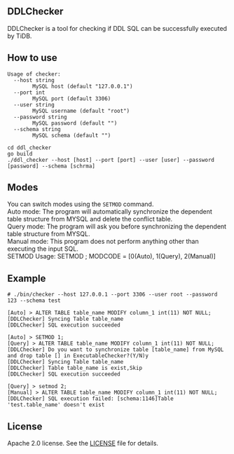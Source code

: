 ## DDLChecker

DDLChecker is a tool for checking if DDL SQL can be successfully executed by TiDB.

## How to use

```
Usage of checker:
  --host string
        MySQL host (default "127.0.0.1")
  --port int
        MySQL port (default 3306)
  --user string
        MySQL username (default "root")
  --password string
        MySQL password (default "")
  --schema string
        MySQL schema (default "")

cd ddl_checker
go build
./ddl_checker --host [host] --port [port] --user [user] --password [password] --schema [schrma]
```

## Modes

You can switch modes using the `SETMOD` command.  
Auto mode: The program will automatically synchronize the dependent table structure from MYSQL and delete the conflict table.   
Query mode: The program will ask you before synchronizing the dependent table structure from MYSQL.  
Manual mode: This program does not perform anything other than executing the input SQL.  
SETMOD Usage: SETMOD <MODCODE>; MODCODE = [0(Auto), 1(Query), 2(Manual)] 


## Example

```
# ./bin/checker --host 127.0.0.1 --port 3306 --user root --password 123 --schema test

[Auto] > ALTER TABLE table_name MODIFY column_1 int(11) NOT NULL;
[DDLChecker] Syncing Table table_name
[DDLChecker] SQL execution succeeded

[Auto] > SETMOD 1;
[Query] > ALTER TABLE table_name MODIFY column_1 int(11) NOT NULL;
[DDLChecker] Do you want to synchronize table [table_name] from MySQL and drop table [] in ExecutableChecker?(Y/N)y
[DDLChecker] Syncing Table table_name
[DDLChecker] Table table_name is exist,Skip
[DDLChecker] SQL execution succeeded

[Query] > setmod 2;
[Manual] > ALTER TABLE table_name MODIFY column_1 int(11) NOT NULL;
[DDLChecker] SQL execution failed: [schema:1146]Table 'test.table_name' doesn't exist

```

## License
Apache 2.0 license. See the [LICENSE](../LICENSE) file for details.

